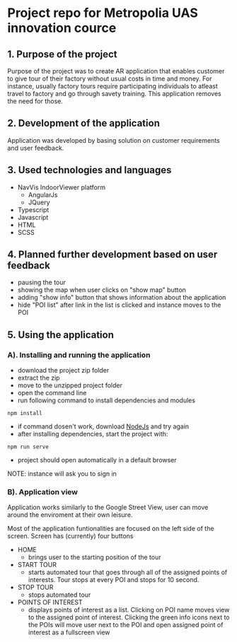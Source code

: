 # Project repo for Metropolia UAS innovation cource

## 1. Purpose of the project

Purpose of the project was to create AR application that enables customer to give tour of their factory without usual costs in time and money. For instance, usually factory tours require participating individuals to atleast travel to factory and go through savety training. This application removes the need for those.

## 2. Development of the application

Application was developed by basing solution on customer requirements and user feedback.

## 3. Used technologies and languages

* NavVis IndoorViewer platform 
    * AngularJs
    * JQuery
* Typescript
* Javascript
* HTML
* SCSS

## 4. Planned further development based on user feedback

* pausing the tour
* showing the map when user clicks on "show map" button
* adding "show info" button that shows information about the application
* hide "POI list" after link in the list is clicked and instance moves to the POI

## 5. Using the application

### A). Installing and running the application

* download the project zip folder
* extract the zip
* move to the unzipped project folder
* open the command line
* run following command to install dependencies and modules

~~~
npm install
~~~

* if command dosen't work, download [NodeJs](nodejs.org) and try again
* after installing dependencies, start the project with:

~~~
npm run serve
~~~

* project should open automatically in a default browser

NOTE: instance will ask you to sign in

### B). Application view

Application works similarly to the Google Street View, user can move around the enviroment at their own leisure. 

Most of the application funtionalities are focused on the left side of the screen. Screen has (currently) four buttons

* HOME
    * brings user to the starting position of the tour
* START TOUR
    * starts automated tour that goes through all of the assigned points of interests. Tour stops at every POI and stops for 10 second.
* STOP TOUR
    * stops automated tour
* POINTS OF INTEREST
    * displays points of interest as a  list. Clicking on POI name moves view to the assigned point of interest. Clicking the green info icons next to the POIs will move user next to the POI and open assigned point of interest as a fullscreen view
